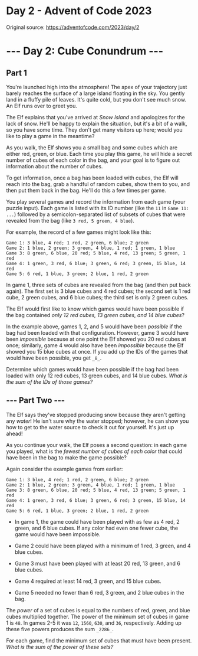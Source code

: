 # Day 2 - Advent of Code 2023

Original source: https://adventofcode.com/2023/day/2


#  --- Day 2: Cube Conundrum ---

## Part 1


You're launched high into the atmosphere! The apex of your trajectory just barely reaches the surface of a large island floating in the sky. You gently land in a fluffy pile of leaves. It's quite cold, but you don't see much snow. An Elf runs over to greet you.

The Elf explains that you've arrived at  _Snow Island_  and apologizes for the lack of snow. He'll be happy to explain the situation, but it's a bit of a walk, so you have some time. They don't get many visitors up here;  would you like to play a game  in the meantime?

As you walk, the Elf shows you a small bag and some cubes which are either red, green, or blue. Each time you play this game, he will hide a secret number of cubes of each color in the bag, and your goal is to figure out information about the number of cubes.

To get information, once a bag has been loaded with cubes, the Elf will reach into the bag, grab a handful of random cubes, show them to you, and then put them back in the bag. He'll do this a few times per game.

You play several games and record the information from each game (your puzzle input). Each game is listed with its ID number (like the  `11`  in  `Game 11: ...`) followed by a semicolon-separated list of subsets of cubes that were revealed from the bag (like  `3 red, 5 green, 4 blue`).

For example, the record of a few games might look like this:

```
Game 1: 3 blue, 4 red; 1 red, 2 green, 6 blue; 2 green
Game 2: 1 blue, 2 green; 3 green, 4 blue, 1 red; 1 green, 1 blue
Game 3: 8 green, 6 blue, 20 red; 5 blue, 4 red, 13 green; 5 green, 1 red
Game 4: 1 green, 3 red, 6 blue; 3 green, 6 red; 3 green, 15 blue, 14 red
Game 5: 6 red, 1 blue, 3 green; 2 blue, 1 red, 2 green
```

In game 1, three sets of cubes are revealed from the bag (and then put back again). The first set is 3 blue cubes and 4 red cubes; the second set is 1 red cube, 2 green cubes, and 6 blue cubes; the third set is only 2 green cubes.

The Elf would first like to know which games would have been possible if the bag contained  _only 12 red cubes, 13 green cubes, and 14 blue cubes_?

In the example above, games 1, 2, and 5 would have been  _possible_  if the bag had been loaded with that configuration. However, game 3 would have been  _impossible_  because at one point the Elf showed you 20 red cubes at once; similarly, game 4 would also have been  _impossible_  because the Elf showed you 15 blue cubes at once. If you add up the IDs of the games that would have been possible, you get  `_8_`.

Determine which games would have been possible if the bag had been loaded with only 12 red cubes, 13 green cubes, and 14 blue cubes.  _What is the sum of the IDs of those games?_
## --- Part Two ---


The Elf says they've stopped producing snow because they aren't getting any  _water_! He isn't sure why the water stopped; however, he can show you how to get to the water source to check it out for yourself. It's just up ahead!

As you continue your walk, the Elf poses a second question: in each game you played, what is the  _fewest number of cubes of each color_  that could have been in the bag to make the game possible?

Again consider the example games from earlier:

```
Game 1: 3 blue, 4 red; 1 red, 2 green, 6 blue; 2 green
Game 2: 1 blue, 2 green; 3 green, 4 blue, 1 red; 1 green, 1 blue
Game 3: 8 green, 6 blue, 20 red; 5 blue, 4 red, 13 green; 5 green, 1 red
Game 4: 1 green, 3 red, 6 blue; 3 green, 6 red; 3 green, 15 blue, 14 red
Game 5: 6 red, 1 blue, 3 green; 2 blue, 1 red, 2 green

```

-   In game 1, the game could have been played with as few as 4 red, 2 green, and 6 blue cubes. If any color had even one fewer cube, the game would have been impossible.
-   Game 2 could have been played with a minimum of 1 red, 3 green, and 4 blue cubes.

-   Game 3 must have been played with at least 20 red, 13 green, and 6 blue cubes.
-   Game 4 required at least 14 red, 3 green, and 15 blue cubes.
-   Game 5 needed no fewer than 6 red, 3 green, and 2 blue cubes in the bag.

The  _power_  of a set of cubes is equal to the numbers of red, green, and blue cubes multiplied together. The power of the minimum set of cubes in game 1 is  `48`. In games 2-5 it was  `12`,  `1560`,  `630`, and  `36`, respectively. Adding up these five powers produces the sum  `_2286_`.

For each game, find the minimum set of cubes that must have been present.  _What is the sum of the power of these sets?_

